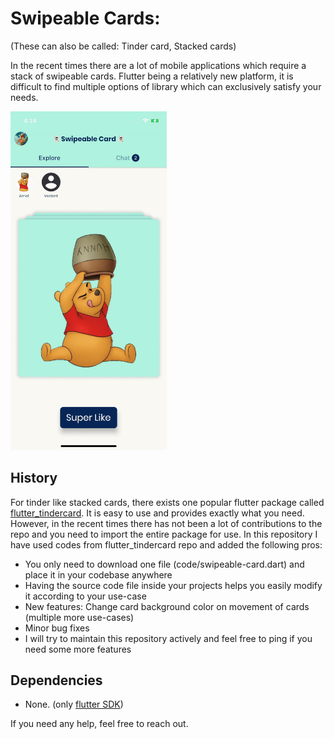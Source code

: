 # Swipeable Cards:
(These can also be called: Tinder card, Stacked cards)

In the recent times there are a lot of mobile applications which require a stack of swipeable cards. Flutter being a relatively new platform, it is difficult to find multiple options of library which can exclusively satisfy your needs.

<img width="250" alt="screen-recording" src="https://github.com/adumrewal/swipeable-card/raw/master/assets/swipeable-card-recording.gif">

## History
For tinder like stacked cards, there exists one popular flutter package called [flutter_tindercard](https://github.com/ShaunRain/flutter_tindercard). It is easy to use and provides exactly what you need. However, in the recent times there has not been a lot of contributions to the repo and you need to import the entire package for use. In this repository I have used codes from flutter_tindercard repo and added the following pros:
- You only need to download one file (code/swipeable-card.dart) and place it in your codebase anywhere
- Having the source code file inside your projects helps you easily modify it according to your use-case
- New features: Change card background color on movement of cards (multiple more use-cases)
- Minor bug fixes
- I will try to maintain this repository actively and feel free to ping if you need some more features

## Dependencies
- None. (only [flutter SDK](https://flutter.dev/docs/development/tools/sdk/releases))

If you need any help, feel free to reach out.
